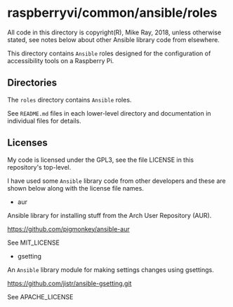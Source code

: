 
# raspberryvi/common/ansible/roles

All code in this directory is 
copyright(R), Mike Ray, 2018, unless 
otherwise stated, see notes below about 
other Ansible library code from 
elsewhere.

This directory contains `Ansible` roles designed for the
configuration of accessibility tools on a Raspberry Pi.

## Directories

The `roles` directory contains `Ansible` roles.

See `README.md` files in each lower-level directory and documentation
in individual files for details.

## Licenses

My code is licensed under the GPL3, see 
the file LICENSE in this repository's top-level.

I have used some `Ansible` library code 
from other developers and these are 
shown below along with the license file 
names.

* aur

Ansible library for installing stuff 
from the Arch User Repository (AUR).
	
https://github.com/pigmonkey/ansible-aur

See MIT_LICENSE

* gsetting


An `Ansible` library module for making 
settings changes using gsettings.
	
https://github.com/jistr/ansible-gsetting.git

See APACHE_LICENSE


